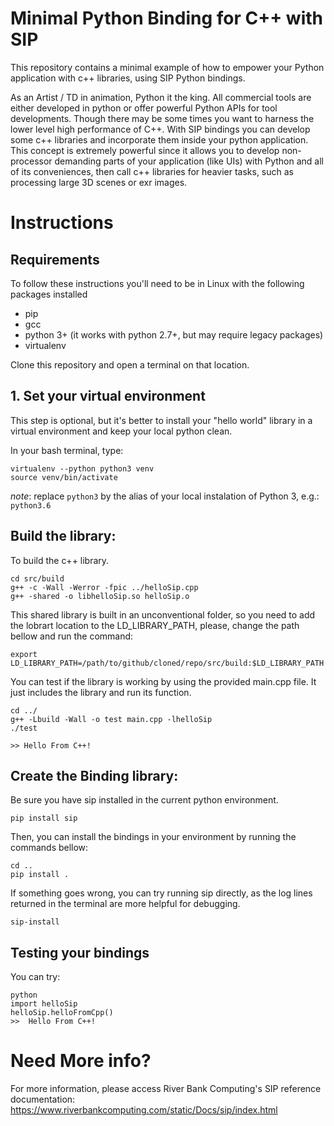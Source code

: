 # Minimal Python Binding for C++ with SIP

This repository contains a minimal example of how to empower your Python application 
with c++ libraries, using SIP Python bindings. 


As an Artist / TD in animation, Python it the king. All commercial tools are either developed
in python or offer powerful Python APIs for tool developments.  Though there may be some times
you want to harness the lower level high performance of C++. 
With SIP bindings you can develop some c++ libraries and incorporate them inside your python application.
This concept is extremely powerful since it allows you to develop non-processor demanding parts of your application (like UIs) with Python and all of its conveniences, then call c++ libraries for heavier tasks, such as processing large 3D scenes or exr images. 


# Instructions

## Requirements

To follow these instructions you'll need to be in Linux with the following packages installed
 - pip
 - gcc
 - python 3+ (it works with python 2.7+, but may require legacy packages)
 - virtualenv

Clone this repository and open a terminal on that location.

## 1. Set your virtual environment

This step is optional, but it's better to install your "hello world" library in a virtual
environment and keep your local python clean. 

In your bash terminal, type:

```
virtualenv --python python3 venv
source venv/bin/activate

```
*note*: replace `python3` by the alias of your local instalation of Python 3, e.g.: `python3.6`


## Build the library:


To build the c++ library.

```
cd src/build
g++ -c -Wall -Werror -fpic ../helloSip.cpp
g++ -shared -o libhelloSip.so helloSip.o
```
This shared library is built in an unconventional folder, so you need to add the lobrart location to the LD_LIBRARY_PATH, please, change the path bellow and run the command:

```
export LD_LIBRARY_PATH=/path/to/github/cloned/repo/src/build:$LD_LIBRARY_PATH
```

You can test if the library is working by using the provided main.cpp file. 
It just includes the library and run its function.

```
cd ../
g++ -Lbuild -Wall -o test main.cpp -lhelloSip
./test

>> Hello From C++!

```

 
## Create the Binding library:

Be sure you have sip installed in the current python environment.

```
pip install sip
```

Then, you can install the bindings in your environment by running the commands bellow:

```
cd .. 
pip install .
```

If something goes wrong, you can try running sip directly, as the log lines returned in the terminal are more helpful for debugging. 

```
sip-install
```

## Testing your bindings

You can try:

```
python
import helloSip
helloSip.helloFromCpp()
>>  Hello From C++!
```

# Need More info?

For more information, please access River Bank Computing's SIP reference documentation:
https://www.riverbankcomputing.com/static/Docs/sip/index.html

